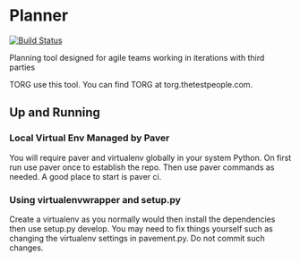 # Planner
[![Build Status](https://travis-ci.org/saltpy/planner.png)](https://travis-ci.org/saltpy/planner)

Planning tool designed for agile teams working in iterations with third parties

TORG use this tool. You can find TORG at torg.thetestpeople.com.

## Up and Running

### Local Virtual Env Managed by Paver
You will require paver and virtualenv globally in your system Python. On first run use paver once to establish the repo. Then use paver commands as needed. A good place to start is paver ci.

### Using virtualenvwrapper and setup.py
Create a virtualenv as you normally would then install the dependencies then use setup.py develop. You may need to fix things yourself such as changing the virtualenv settings in pavement.py. Do not commit such changes.
